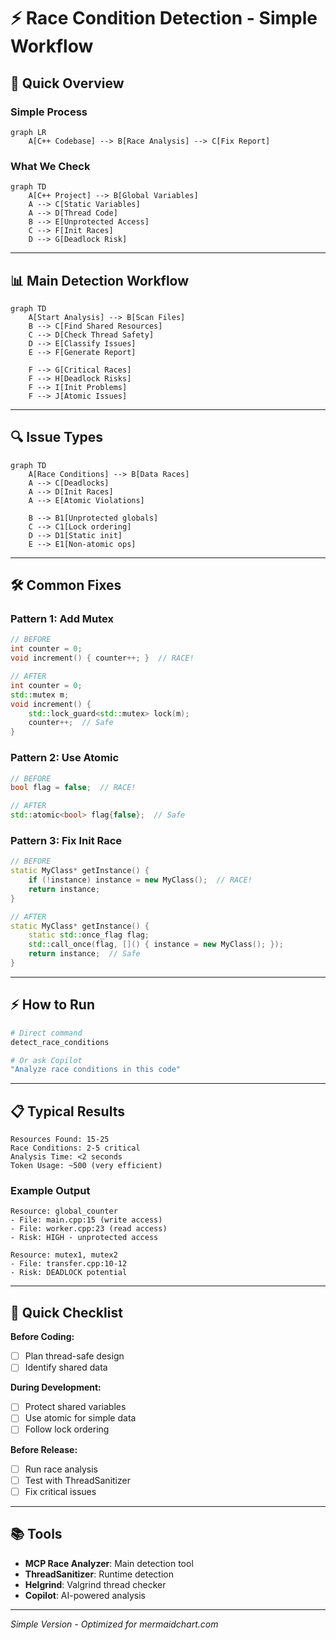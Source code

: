 # ⚡ Race Condition Detection - Simple Workflow

## 🎯 **Quick Overview**

### **Simple Process**
```mermaid
graph LR
    A[C++ Codebase] --> B[Race Analysis] --> C[Fix Report]
```

### **What We Check**
```mermaid
graph TD
    A[C++ Project] --> B[Global Variables]
    A --> C[Static Variables] 
    A --> D[Thread Code]
    B --> E[Unprotected Access]
    C --> F[Init Races]
    D --> G[Deadlock Risk]
```

---

## 📊 **Main Detection Workflow**

```mermaid
graph TD
    A[Start Analysis] --> B[Scan Files]
    B --> C[Find Shared Resources]
    C --> D[Check Thread Safety]
    D --> E[Classify Issues]
    E --> F[Generate Report]
    
    F --> G[Critical Races]
    F --> H[Deadlock Risks]
    F --> I[Init Problems]
    F --> J[Atomic Issues]
```

---

## 🔍 **Issue Types**

```mermaid
graph TD
    A[Race Conditions] --> B[Data Races]
    A --> C[Deadlocks]
    A --> D[Init Races]
    A --> E[Atomic Violations]
    
    B --> B1[Unprotected globals]
    C --> C1[Lock ordering]
    D --> D1[Static init]
    E --> E1[Non-atomic ops]
```

---

## 🛠️ **Common Fixes**

### **Pattern 1: Add Mutex**
```cpp
// BEFORE
int counter = 0;
void increment() { counter++; }  // RACE!

// AFTER
int counter = 0;
std::mutex m;
void increment() {
    std::lock_guard<std::mutex> lock(m);
    counter++;  // Safe
}
```

### **Pattern 2: Use Atomic**
```cpp
// BEFORE
bool flag = false;  // RACE!

// AFTER  
std::atomic<bool> flag{false};  // Safe
```

### **Pattern 3: Fix Init Race**
```cpp
// BEFORE
static MyClass* getInstance() {
    if (!instance) instance = new MyClass();  // RACE!
    return instance;
}

// AFTER
static MyClass* getInstance() {
    static std::once_flag flag;
    std::call_once(flag, []() { instance = new MyClass(); });
    return instance;  // Safe
}
```

---

## ⚡ **How to Run**

```bash
# Direct command
detect_race_conditions

# Or ask Copilot
"Analyze race conditions in this code"
```

---

## 📋 **Typical Results**

```
Resources Found: 15-25
Race Conditions: 2-5 critical
Analysis Time: <2 seconds
Token Usage: ~500 (very efficient)
```

### **Example Output**
```
Resource: global_counter
- File: main.cpp:15 (write access)
- File: worker.cpp:23 (read access)
- Risk: HIGH - unprotected access

Resource: mutex1, mutex2  
- File: transfer.cpp:10-12
- Risk: DEADLOCK potential
```

---

## 🎯 **Quick Checklist**

**Before Coding:**
- [ ] Plan thread-safe design
- [ ] Identify shared data

**During Development:**
- [ ] Protect shared variables
- [ ] Use atomic for simple data
- [ ] Follow lock ordering

**Before Release:**
- [ ] Run race analysis
- [ ] Test with ThreadSanitizer
- [ ] Fix critical issues

---

## 📚 **Tools**

- **MCP Race Analyzer**: Main detection tool
- **ThreadSanitizer**: Runtime detection  
- **Helgrind**: Valgrind thread checker
- **Copilot**: AI-powered analysis

---

*Simple Version - Optimized for mermaidchart.com*
